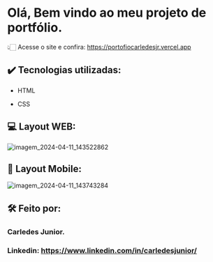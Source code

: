 # Olá, Bem vindo ao meu projeto de portfólio.
👆🏻 Acesse o site e confira: https://portofiocarledesjr.vercel.app
## ✔️ Tecnologias utilizadas:

* HTML

* CSS

## 💻 Layout WEB:
![imagem_2024-04-11_143522862](https://github.com/Carledes-Junior/portfolio/assets/97607718/328454d0-1aee-477d-a974-57daa6d91a27)

## 📱 Layout Mobile:
![imagem_2024-04-11_143743284](https://github.com/Carledes-Junior/portfolio/assets/97607718/4ded900d-bd24-4f8e-aae1-516d6de1ecca)

##  🛠️ Feito por:

###  Carledes Junior.

### Linkedin: https://www.linkedin.com/in/carledesjunior/
